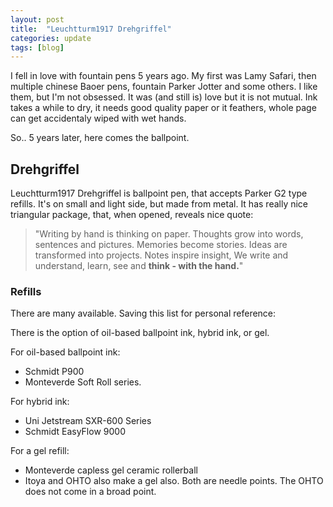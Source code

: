 ```yaml
---
layout: post
title:  "Leuchtturm1917 Drehgriffel"
categories: update
tags: [blog]
---
```


I fell in love with fountain pens 5 years ago. My first was Lamy Safari, then
multiple chinese Baoer pens, fountain Parker Jotter and some others.
I like them, but I'm not obsessed. It was (and still is) love but it
is not mutual. Ink takes a while to dry, it needs good quality paper or it feathers,
whole page can get accidentaly wiped with wet hands.

So.. 5 years later, here comes the ballpoint.

## Drehgriffel
Leuchtturm1917 Drehgriffel is ballpoint pen, that accepts Parker G2 type refills.
It's on small and light side, but made from metal. It has really nice triangular
package, that, when opened, reveals nice quote:

> "Writing by hand is thinking on paper. Thoughts grow into words, sentences and pictures.
Memories become stories. Ideas are transformed into projects. Notes inspire insight,
We write and understand, learn, see and **think - with the hand.**"

### Refills

There are many available. Saving this list for personal reference:

There is the option of oil-based ballpoint ink, hybrid ink, or gel.

For oil-based ballpoint ink:
* Schmidt P900
* Monteverde Soft Roll series.


For hybrid ink:
* Uni Jetstream SXR-600 Series
* Schmidt EasyFlow 9000


For a gel refill:
* Monteverde capless gel ceramic rollerball
* Itoya and OHTO also make a gel also. Both are needle points. The OHTO does not come in a broad point.
